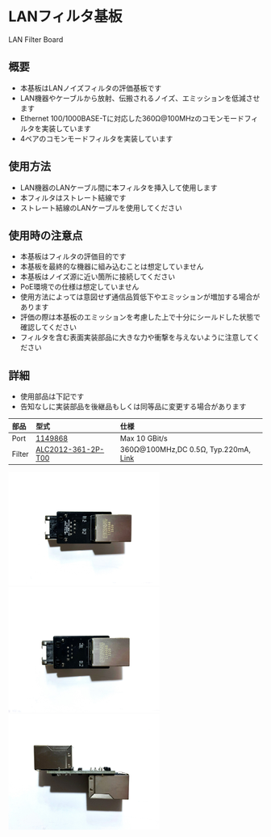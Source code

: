 # LANフィルタ基板
LAN Filter Board

## 概要
 * 本基板はLANノイズフィルタの評価基板です  
 * LAN機器やケーブルから放射、伝搬されるノイズ、エミッションを低減させます  
 * Ethernet 100/1000BASE-Tに対応した360Ω@100MHzのコモンモードフィルタを実装しています  
 * 4ペアのコモンモードフィルタを実装しています  

## 使用方法
 * LAN機器のLANケーブル間に本フィルタを挿入して使用します   
 * 本フィルタはストレート結線です
 * ストレート結線のLANケーブルを使用してください  
 
## 使用時の注意点
 * 本基板はフィルタの評価目的です  
 * 本基板を最終的な機器に組み込むことは想定していません  
 * 本基板はノイズ源に近い箇所に接続してください  
 * PoE環境での仕様は想定していません  
 * 使用方法によっては意図せず通信品質低下やエミッションが増加する場合があります  
 * 評価の際は本基板のエミッションを考慮した上で十分にシールドした状態で確認してください  
 * フィルタを含む表面実装部品に大きな力や衝撃を与えないように注意してください  
 
    
## 詳細
 * 使用部品は下記です  
 * 告知なしに実装部品を後継品もしくは同等品に変更する場合があります  

| 部品 | 型式 | 仕様 | 
|:-----------|:------------|:------------|
| Port | [1149868][1] | Max 10 GBit/s |
| Filter | [ALC2012-361-2P-T00][2] | 360Ω@100MHz,DC 0.5Ω, Typ.220mA, [Link][3] |

<img src="/img/img1.JPG" width="300">
<img src="/img/img2.JPG" width="300">
<img src="/img/img3.JPG" width="300">

[1]: https://www.phoenixcontact.com/ja-jp/products/cuc-sp-j1st-a-r4lb-1149868
[2]: https://product.tdk.com/ja/search/emc/emc/cmf_cmc/info?part_no=ALC2012-361-2P-T00
[3]: https://product.tdk.com/ja/techlibrary/applicationnote/recommend_lan_cmf_cmc.html

